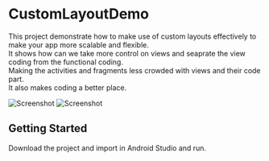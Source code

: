 # CustomLayoutDemo

This project demonstrate how to make use of custom layouts effectively to make your app more scalable and flexible.<br />
It shows how can we take more control on views and seaprate the view coding from the functional coding.<br />
Making the activities and fragments less crowded with views and their code part.<br />
It also makes coding a better place.

![Screenshot](https://cloud.githubusercontent.com/assets/4559525/26555280/f96eadc4-44b1-11e7-826e-189e32cc13dc.jpeg) ![Screenshot](https://cloud.githubusercontent.com/assets/4559525/26555281/f9732908-44b1-11e7-9bc1-a7c2c4000ffd.jpeg)

## Getting Started

Download the project and import in Android Studio and run. 
